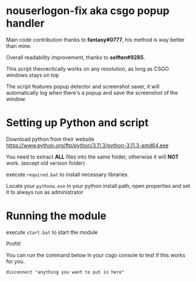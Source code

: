 # nouserlogon-fix aka csgo popup handler

Main code contribution thanks to **fantasy#0777**, his method is way better than mine.

Overall readability improvement, thanks to **selften#9285**.

This script theorectically works on any resolution, as long as CSGO windows stays on top

The script features popup detector and screenshot saver, it will automatically log when there's a popup and save the screenshot of the window.

# Setting up Python and script

Download python from their website
https://www.python.org/ftp/python/3.11.3/python-3.11.3-amd64.exe

You need to extract **ALL** files into the same folder, otherwise it will **NOT** work. (except old version folder)

execute `required.bat` to install necessary libraries.

Locate your `pythonw.exe` in your python install path, open properties and set it to always run as administrator

# Running the module

execute `start.bat` to start the module

Profit!

You can run the command below in your csgo console to test if this works for you.
```
disconnect "anything you want to put in here"
```
